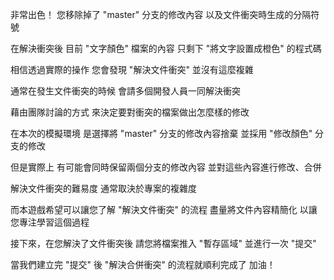 非常出色！
您移除掉了 "master" 分支的修改內容
以及文件衝突時生成的分隔符號

在解決衝突後
目前 "文字顏色" 檔案的內容
只剩下 "將文字設置成橙色" 的程式碼

相信透過實際的操作
您會發現 "解決文件衝突" 並沒有這麼複雜

通常在發生文件衝突的時候
會請多個開發人員一同解決衝突

藉由團隊討論的方式
來決定要對衝突的檔案做出怎麼樣的修改

在本次的模擬環境
是選擇將 "master" 分支的修改內容捨棄
並採用 "修改顏色" 分支的修改

但是實際上
有可能會同時保留兩個分支的修改內容
並對這些內容進行修改、合併

解決文件衝突的難易度
通常取決於專案的複雜度

而本遊戲希望可以讓您了解 "解決文件衝突" 的流程
盡量將文件內容精簡化
以讓您專注學習這個過程

接下來，在您解決了文件衝突後
請您將檔案推入 "暫存區域"
並進行一次 "提交"

當我們建立完 "提交" 後
"解決合併衝突" 的流程就順利完成了
加油！

